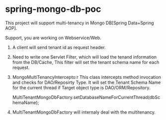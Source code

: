 # spring-mongo-db-poc

This project will support multi-tenancy in Mongo DB[Spring Data+Spring AOP].

Support, you are working on Webservice/Web.

1. A client will send tenant id as request header.

2. Need to write one Servlet Filter, which will load the tenand information from the DB/Cache, This filter will set the tenant schema   name for each request.
   
3. MongoMultiTenancyIntercepto:r This class intercepts method invocation and checks for DAO/Reposirty Type.
   It will set the Tenant Schema Name for the current thread if Target object type is DAO/ORM/Repository.

      MultiTenantMongoDbFactory.setDatabaseNameForCurrentThread(dbSchemaName);


4. MultiTenantMongoDbFactory will internaly deal with the multitenancy.
